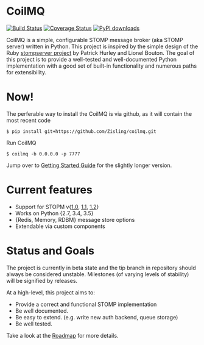 CoilMQ
======

[![Build Status](https://travis-ci.org/hozn/coilmq.svg?branch=master)](https://travis-ci.org/hozn/coilmq)
[![Coverage Status](https://coveralls.io/repos/hozn/coilmq/badge.svg?branch=master&service=github)](https://coveralls.io/github/hozn/coilmq?branch=master)
[![PyPI downloads](https://img.shields.io/pypi/dm/coilmq.svg)](https://badge.fury.io/py/coilmq)


CoilMQ is a simple, configurable STOMP message broker (aka STOMP server) written in Python. This project is inspired by the simple design of the Ruby [stompserver project](http://stompserver.rubyforge.org/) by Patrick Hurley and Lionel Bouton. The goal of this project is to provide a well-tested and well-documented Python implementation with a good set of built-in functionality and numerous paths for extensibility.

Now!
====

The perferable way to install the CoilMQ is via github, as it will contain the most recent code
 
    $ pip install git+https://github.com/Zisling/coilmq.git
    
    
Run CoilMQ

    $ coilmq -b 0.0.0.0 -p 7777

Jump over to [Getting Started Guide](https://github.com/hozn/coilmq/wiki/Getting-Started) for the slightly longer version.

Current features
================
* Support for STOPM v{[1.0](http://stomp.github.io/stomp-specification-1.0.html), [1.1](http://stomp.github.io/stomp-specification-1.1.html), [1.2](http://stomp.github.io/stomp-specification-1.2.html)}
* Works on Python {2.7, 3.4, 3.5}
* {Redis, Memory, RDBM} message store options
* Extendable via custom components

Status and Goals
================
The project is currently in beta state and the tip branch in repository should always be considered unstable. Milestones (of varying levels of stability) will be signified by releases.

At a high-level, this project aims to:

* Provide a correct and functional STOMP implementation
* Be well documented.
* Be easy to extend. (e.g. write new auth backend, queue storage)
* Be well tested.

Take a look at the [Roadmap](https://github.com/hozn/coilmq/wiki/Roadmap) for more details.
